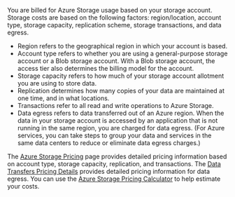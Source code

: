 You are billed for Azure Storage usage based on your storage account. Storage costs are based on the following factors: region/location, account type, storage capacity, replication scheme, storage transactions, and data egress.

* Region refers to the geographical region in which your account is based.
* Account type refers to whether you are using a general-purpose storage account or a Blob storage account. With a Blob storage account, the access tier also determines the billing model for the account.
* Storage capacity refers to how much of your storage account allotment you are using to store data.
* Replication determines how many copies of your data are maintained at one time, and in what locations.
* Transactions refer to all read and write operations to Azure Storage.
* Data egress refers to data transferred out of an Azure region. When the data in your storage account is accessed by an application that is not running in the same region, you are charged for data egress. (For Azure services, you can take steps to group your data and services in the same data centers to reduce or eliminate data egress charges.)

The [Azure Storage Pricing](https://azure.microsoft.com/pricing/details/storage/) page provides detailed pricing information based on account type, storage capacity, replication, and transactions. The [Data Transfers Pricing Details](https://azure.microsoft.com/pricing/details/data-transfers/) provides detailed pricing information for data egress. You can use the [Azure Storage Pricing Calculator](https://azure.microsoft.com/pricing/calculator/?scenario=data-management) to help estimate your costs.

